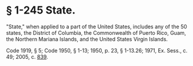 # § 1-245 State.

<p>"State," when applied to a part of the United States, includes any of the 50 states, the District of Columbia, the Commonwealth of Puerto Rico, Guam, the Northern Mariana Islands, and the United States Virgin Islands.</p><p>Code 1919, § 5; Code 1950, § 1-13; 1950, p. 23, § 1-13.26; 1971, Ex. Sess., c. 49; 2005, c. <a href='http://lis.virginia.gov/cgi-bin/legp604.exe?051+ful+CHAP0839'>839</a>.</p>
